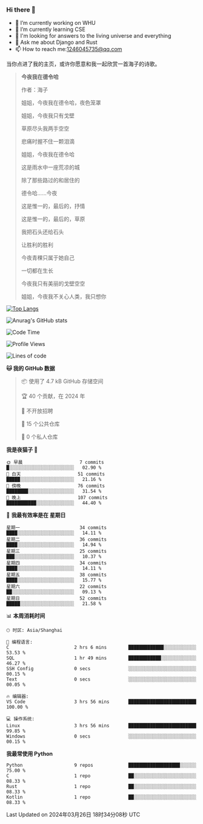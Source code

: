 ### Hi there 👋



- 🔭 I’m currently working on WHU
- 🌱 I’m currently learning CSE
- 🤔 I'm looking for answers to the living universe and everything
- 💬 Ask me about Django and Rust
- 📫 How to reach me:1246045735@qq.com

当你点进了我的主页，或许你愿意和我一起欣赏一首海子的诗歌。

>**今夜我在德令哈**
>
>作者：海子
>
>姐姐，今夜我在德令哈，夜色笼罩
>
>姐姐，今夜我只有戈壁
>
>草原尽头我两手空空
>
>悲痛时握不住一颗泪滴
>
>姐姐，今夜我在德令哈
>
>这是雨水中一座荒凉的城
>
>除了那些路过的和居住的
>
>德令哈......今夜
>
>这是惟一的，最后的，抒情
>
>这是惟一的，最后的，草原
>
>我把石头还给石头
>
>让胜利的胜利
>
>今夜青稞只属于她自己
>
>一切都在生长
>
>今夜我只有美丽的戈壁空空
>
>姐姐，今夜我不关心人类，我只想你



[![Top Langs](https://github-readme-stats.vercel.app/api/top-langs/?username=wisdomgo&theme=onedark)](https://github.com/anuraghazra/github-readme-stats)

![Anurag's GitHub stats](https://github-readme-stats.vercel.app/api?username=wisdomgo&hide=contribs,stars&theme=synthwave)

<!--START_SECTION:waka-->
![Code Time](http://img.shields.io/badge/Code%20Time-131%20hrs%2036%20mins-blue)

![Profile Views](http://img.shields.io/badge/%E4%B8%AA%E4%BA%BA%E8%B5%84%E6%96%99%E8%A7%82%E7%9C%8B%E6%AC%A1%E6%95%B0-99-blue)

![Lines of code](https://img.shields.io/badge/%E4%BB%8E%E3%80%8CHello%20World%E3%80%8D%E8%B5%B7%E6%88%91%E5%B7%B2%E7%BB%8F%E5%86%99%E4%BA%86-44.4%20thousand%20%E8%A1%8C%E4%BB%A3%E7%A0%81-blue)

**🐱 我的 GitHub 数据** 

> 📦  使用了 4.7 kB GitHub 存储空间 
 > 
> 🏆 40 个贡献，在 2024 年
 > 
> 🚫 不开放招聘
 > 
> 📜 15 个公共仓库 
 > 
> 🔑 0 个私人仓库 
 > 
**我是夜猫子 🦉** 

```text
🌞 早晨                     7 commits           █░░░░░░░░░░░░░░░░░░░░░░░░   02.90 % 
🌆 白天                     51 commits          █████░░░░░░░░░░░░░░░░░░░░   21.16 % 
🌃 傍晚                     76 commits          ████████░░░░░░░░░░░░░░░░░   31.54 % 
🌙 晚上                     107 commits         ███████████░░░░░░░░░░░░░░   44.40 % 
```
📅 **我最有效率是在 星期日** 

```text
星期一                      34 commits          ████░░░░░░░░░░░░░░░░░░░░░   14.11 % 
星期二                      36 commits          ████░░░░░░░░░░░░░░░░░░░░░   14.94 % 
星期三                      25 commits          ███░░░░░░░░░░░░░░░░░░░░░░   10.37 % 
星期四                      34 commits          ████░░░░░░░░░░░░░░░░░░░░░   14.11 % 
星期五                      38 commits          ████░░░░░░░░░░░░░░░░░░░░░   15.77 % 
星期六                      22 commits          ██░░░░░░░░░░░░░░░░░░░░░░░   09.13 % 
星期日                      52 commits          █████░░░░░░░░░░░░░░░░░░░░   21.58 % 
```


📊 **本周消耗时间** 

```text
🕑︎ 时区: Asia/Shanghai

💬 编程语言: 
C                        2 hrs 6 mins        █████████████░░░░░░░░░░░░   53.53 % 
SQL                      1 hr 49 mins        ████████████░░░░░░░░░░░░░   46.27 % 
SSH Config               0 secs              ░░░░░░░░░░░░░░░░░░░░░░░░░   00.15 % 
Text                     0 secs              ░░░░░░░░░░░░░░░░░░░░░░░░░   00.05 % 

🔥 编辑器: 
VS Code                  3 hrs 56 mins       █████████████████████████   100.00 % 

💻 操作系统: 
Linux                    3 hrs 56 mins       █████████████████████████   99.85 % 
Windows                  0 secs              ░░░░░░░░░░░░░░░░░░░░░░░░░   00.15 % 
```

**我最常使用 Python** 

```text
Python                   9 repos             ███████████████████░░░░░░   75.00 % 
C                        1 repo              ██░░░░░░░░░░░░░░░░░░░░░░░   08.33 % 
Rust                     1 repo              ██░░░░░░░░░░░░░░░░░░░░░░░   08.33 % 
Kotlin                   1 repo              ██░░░░░░░░░░░░░░░░░░░░░░░   08.33 % 
```




 Last Updated on 2024年03月26日 18时34分08秒 UTC
<!--END_SECTION:waka-->
